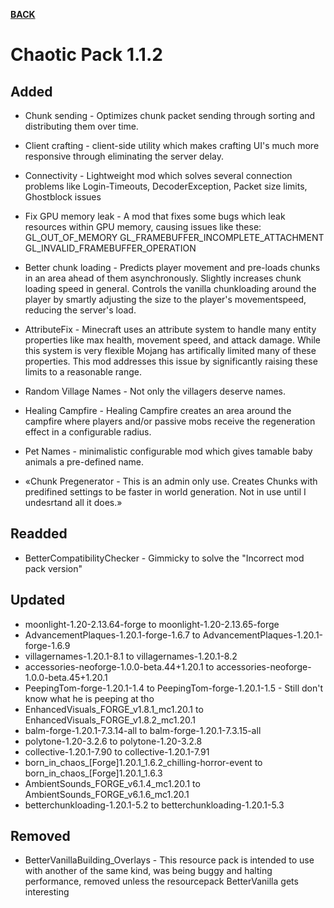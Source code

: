 [**BACK**](https://xemrael.github.io/Chaotic-Pack/Changelogs.html)

# Chaotic Pack 1.1.2

## Added

- Chunk sending - Optimizes chunk packet sending through sorting and distributing them over time.
- Client crafting - client-side utility which makes crafting UI's much more responsive through eliminating the server delay.
- Connectivity - Lightweight mod which solves several connection problems like Login-Timeouts, DecoderException, Packet size limits, Ghostblock issues
- Fix GPU memory leak - A mod that fixes some bugs which leak resources within GPU memory, causing issues like these:
    GL_OUT_OF_MEMORY
    GL_FRAMEBUFFER_INCOMPLETE_ATTACHMENT
    GL_INVALID_FRAMEBUFFER_OPERATION

- Better chunk loading - 
	Predicts player movement and pre-loads chunks in an area ahead of them asynchronously.
    Slightly increases chunk loading speed in general.
    Controls the vanilla chunkloading around the player by smartly adjusting the size to the player's movementspeed, reducing the server's load.

- AttributeFix - Minecraft uses an attribute system to handle many entity properties like max health, movement speed, and attack damage. While this system is very flexible Mojang has artifically limited many of these properties. This mod addresses this issue by significantly raising these limits to a reasonable range.

- Random Village Names - Not only the villagers deserve names.
- Healing Campfire - Healing Campfire creates an area around the campfire where players and/or passive mobs receive the regeneration effect in a configurable radius.
- Pet Names - minimalistic configurable mod which gives tamable baby animals a pre-defined name. 

- «Chunk Pregenerator - This is an admin only use. Creates Chunks with predifined settings to be faster in world generation. Not in use until I undesrtand all it does.»


## Readded

- BetterCompatibilityChecker - Gimmicky to solve the "Incorrect mod pack version"


## Updated

- moonlight-1.20-2.13.64-forge to moonlight-1.20-2.13.65-forge
- AdvancementPlaques-1.20.1-forge-1.6.7 to AdvancementPlaques-1.20.1-forge-1.6.9
- villagernames-1.20.1-8.1 to villagernames-1.20.1-8.2
- accessories-neoforge-1.0.0-beta.44+1.20.1 to accessories-neoforge-1.0.0-beta.45+1.20.1
- PeepingTom-forge-1.20.1-1.4 to PeepingTom-forge-1.20.1-1.5 - Still don't know what he is peeping at tho
- EnhancedVisuals_FORGE_v1.8.1_mc1.20.1 to EnhancedVisuals_FORGE_v1.8.2_mc1.20.1
- balm-forge-1.20.1-7.3.14-all to balm-forge-1.20.1-7.3.15-all
- polytone-1.20-3.2.6 to polytone-1.20-3.2.8
- collective-1.20.1-7.90 to collective-1.20.1-7.91
- born_in_chaos_[Forge]1.20.1_1.6.2_chilling-horror-event to born_in_chaos_[Forge]1.20.1_1.6.3
- AmbientSounds_FORGE_v6.1.4_mc1.20.1 to AmbientSounds_FORGE_v6.1.6_mc1.20.1
- betterchunkloading-1.20.1-5.2 to betterchunkloading-1.20.1-5.3


## Removed

- BetterVanillaBuilding_Overlays - This resource pack is intended to use with another of the same kind, was being buggy and halting performance, removed unless the resourcepack BetterVanilla gets interesting
